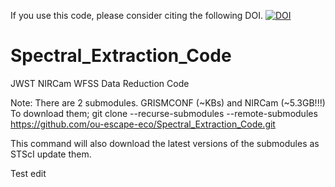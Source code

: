 If you use this code, please consider citing the following DOI. [![DOI](https://zenodo.org/badge/392729244.svg)](https://zenodo.org/badge/latestdoi/392729244)

# Spectral_Extraction_Code
JWST NIRCam WFSS Data Reduction Code

Note: There are 2 submodules. GRISMCONF (~KBs) and NIRCam (~5.3GB!!!) 
To download them;
git clone --recurse-submodules --remote-submodules https://github.com/ou-escape-eco/Spectral_Extraction_Code.git

This command will also download the latest versions of the submodules as STScI update them.

Test edit
